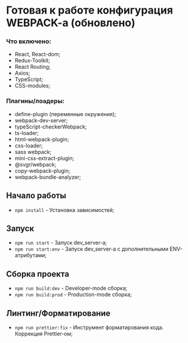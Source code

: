 # Готовая к работе конфигурация WEBPACK-a (обновлено)

### Что включено:

- React, React-dom;
- Redux-Toolkit;
- React Routing;
- Axios;
- TypeScript;
- CSS-modules;

### Плагины/лоадеры:

- define-plugin (переменные окружения);
- webpack-dev-server;
- typeScript-checkerWebpack;
- ts-loader;
- html-webpack-plugin;
- css-loader;
- sass webpack;
- mini-css-extract-plugin;
- @svgr/webpack;
- copy-webpack-plugin;
- webpack-bundle-analyzer;

## Начало работы

- `npm install` - Установка зависимостей;

## Запуск

- `npm run start` - Запуск dev_server-a;
- `npm run start:env` - Запуск dev_server-a с дополнительными ENV-атрибутами;

## Сборка проекта

- `npm run build:dev` - Developer-mode сборка;
- `npm run build:prod` - Production-mode сборка;

## Линтинг/Форматирование

- `npm run prettier:fix` - Инструмент форматирования кода. Коррекция Prettier-ом;
